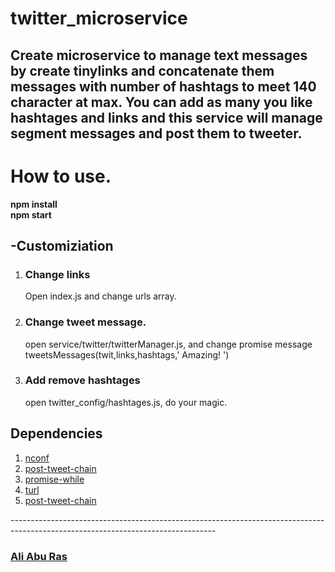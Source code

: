 # twitter_microservice
Create microservice to manage text messages by create tinylinks and concatenate them messages with number of hashtags to meet 140 character at max.
You can add as many you like hashtages and links and this service will manage segment messages and post them to tweeter.
---------------------------------------------------------------------------------------------------------------------------------
<h1>How to use.</h1>
  <strong>npm install</strong><br>
  <strong>npm start</strong>


<h2>-Customiziation</h2>
  <ol>
  <li>
  <h3>Change links</h3>
    <p>Open index.js and change urls array.</p>
  </li>
  <li>
  <h3>Change tweet message.</h3>
    <p>open service/twitter/twitterManager.js, and change promise message  tweetsMessages(twit,links,hashtags,' Amazing! ')</p>
  </li>
  <li> 
  <h3>Add remove hashtages</h3>
    <p>open twitter_config/hashtages.js, do your magic.</p>
  </li>
  </ol>

  
 <h2>Dependencies</h2>
 <ol>
   <li><a href='https://www.npmjs.com/package/nconf'>nconf</a></li>
   <li><a href='https://www.npmjs.com/package/post-tweet-chain'>post-tweet-chain</a></li>
   <li><a href='https://www.npmjs.com/package/promise-while'>promise-while</a></li>
   <li><a href='https://www.npmjs.com/package/turl'>turl</a></li>
   <li><a href='https://www.npmjs.com/package/post-tweet-chain'>post-tweet-chain</a></li>
 </ol>
---------------------------------------------------------------------------------------------------------------------------------
<h3><a href="mailto:aliaburas80@gmail.com">Ali Abu Ras</a><h3>
